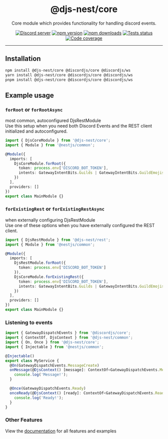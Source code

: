 <div align="center">
    <h1>@djs-nest/core</h1>
    Core module which provides functionality for handling discord events.
    <br/>
    <p>
        <a href="https://discord.gg/ZTapEzyD6G"><img src="https://img.shields.io/discord/222078108977594368?color=5865F2&logo=discord&logoColor=white" alt="Discord server" /></a>
		<a href="https://www.npmjs.com/package/@djs-nest/core"><img src="https://img.shields.io/npm/v/@djs-nest/core.svg?maxAge=3600" alt="npm version" /></a>
		<a href="https://www.npmjs.com/package/@djs-nest/core"><img src="https://img.shields.io/npm/dt/@djs-nest/core.svg?maxAge=3600" alt="npm downloads" /></a>
		<a href="https://github.com/djs-nest/djs-nest/actions"><img src="https://github.com/djs-nest/djs-nest/actions/workflows/tests.yml/badge.svg" alt="Tests status" /></a>
		<a href="https://codecov.io/gh/djs-nest/djs-nest" ><img src="https://codecov.io/gh/djs-nest/djs-nest/branch/main/graph/badge.svg?flag=core" alt="Code coverage" /></a>
	</p>
</div>

---

## Installation

```bash
npm install @djs-nest/core @discordjs/core @discordjs/ws
yarn install @djs-nest/core @discordjs/core @discordjs/ws
pnpm install @djs-nest/core @discordjs/core @discordjs/ws
```

## Example usage

### `forRoot` or `forRootAsync`

most common, autoconfigured DjsRestModule  
Use this setup when you need both Discord Events and the REST client initialized and autoconfigured.

```ts
import { DjsCoreModule } from '@djs-nest/core';
import { Module } from '@nestjs/common';

@Module({
  imports: [
    DjsCoreModule.forRoot({
      token: process.env['DISCORD_BOT_TOKEN'],
      intents: GatewayIntentBits.Guilds | GatewayIntentBits.GuildEmojisAndStickers
    })
  ],
  providers: []
})
export class MainModule {}
```

### `forExistingRest` or `forExistingRestAsync`

when externally configuring DjsRestModule  
Use one of these options when you have externally configured the REST client.

```ts
import { DjsRestModule } from '@djs-nest/rest';
import { Module } from '@nestjs/common';

@Module({
  imports: [
    DjsRestModule.forRoot({
      token: process.env['DISCORD_BOT_TOKEN']
    }),
    DjsCoreModule.forExistingRest({
      token: process.env['DISCORD_BOT_TOKEN'],
      intents: GatewayIntentBits.Guilds | GatewayIntentBits.GuildEmojisAndStickers
    })
  ],
  providers: []
})
export class MainModule {}
```

### Listening to events

```ts
import { GatewayDispatchEvents } from '@discordjs/core';
import { ContextOf, DjsContext } from '@djs-nest/common';
import { On, Once } from '@djs-nest/core';
import { Injectable } from '@nestjs/common';

@Injectable()
export class MyService {
  @On(GatewayDispatchEvents.MessageCreate)
  onMessage(@DjsContext() [message]: ContextOf<GatewayDispatchEvents.MessageCreate>) {
    console.log('Message!');
  }

  @Once(GatewayDispatchEvents.Ready)
  onceReady(@DjsContext() [ready]: ContextOf<GatewayDispatchEvents.Ready>) {
    console.log('Ready!');
  }
}
```

### Other Features

View the [documentation][documentation] for all features and examples

[documentation]: https://djs-nest.github.io/djs-nest/
